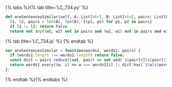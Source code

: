 {% tabs %}{% tab title='LC_734.py' %}

```py
def areSentencesSimilar(self, A: List[str], B: List[str], pairs: List[List[str]]) -> bool:
  l1, l2, pairs = len(A), len(B), {(p1, p2) for p1, p2 in pairs}
  if l1 != l2: return False
  return not any((w1, w2) not in pairs and (w2, w1) not in pairs and w1 != w2 for w1, w2 in zip(A, B))
```

{% tab title='LC_734.js' %}
{% endtab %}

```js
var areSentencesSimilar = function(words1, words2, pairs) {
  if (words1.length !== words2.length) return false;
  const dict = pairs.reduce((set, pair) => set.add(`${pair[0]}${pair[1]}`), new Set);
  return words1.every((w, i) => w === words2[i] || dict.has(`${w}${words2[i]}`) || dict.has(`${words2[i]}${w}`))
};
```

{% endtab %}{% endtabs %}
